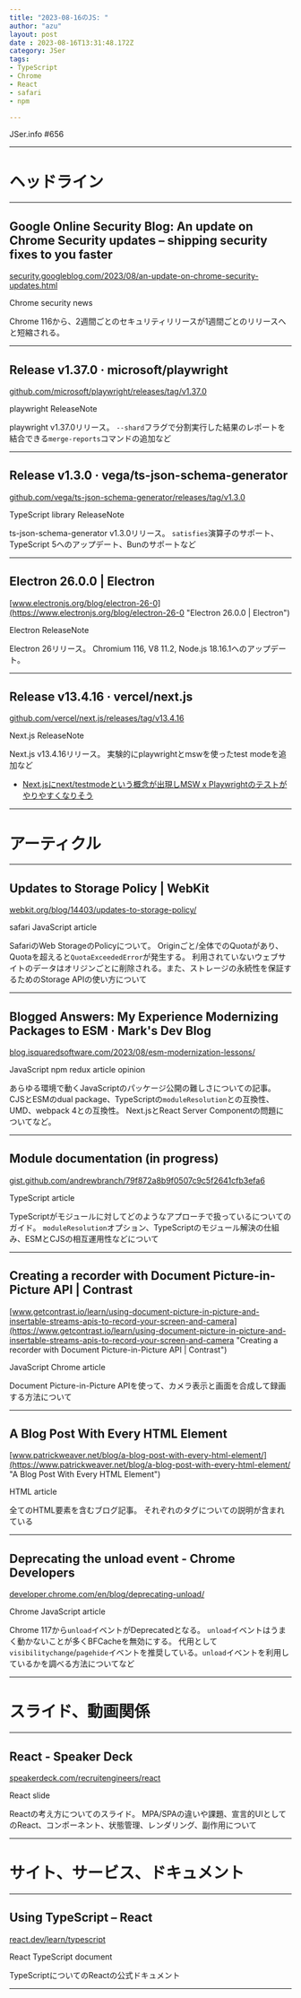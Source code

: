 ```yaml
---
title: "2023-08-16のJS: "
author: "azu"
layout: post
date : 2023-08-16T13:31:48.172Z
category: JSer
tags:
- TypeScript
- Chrome
- React
- safari
- npm

---
```


JSer.info #656

----

<h1 class="site-genre">ヘッドライン</h1>

----

## Google Online Security Blog: An update on Chrome Security updates – shipping security fixes to you faster
[security.googleblog.com/2023/08/an-update-on-chrome-security-updates.html](https://security.googleblog.com/2023/08/an-update-on-chrome-security-updates.html "Google Online Security Blog: An update on Chrome Security updates – shipping security fixes to you faster")
<p class="jser-tags jser-tag-icon"><span class="jser-tag">Chrome</span> <span class="jser-tag">security</span> <span class="jser-tag">news</span></p>

Chrome 116から、2週間ごとのセキュリティリリースが1週間ごとのリリースへと短縮される。


----

## Release v1.37.0 · microsoft/playwright
[github.com/microsoft/playwright/releases/tag/v1.37.0](https://github.com/microsoft/playwright/releases/tag/v1.37.0 "Release v1.37.0 · microsoft/playwright")
<p class="jser-tags jser-tag-icon"><span class="jser-tag">playwright</span> <span class="jser-tag">ReleaseNote</span></p>

playwright v1.37.0リリース。
`--shard`フラグで分割実行した結果のレポートを結合できる`merge-reports`コマンドの追加など


----

## Release v1.3.0 · vega/ts-json-schema-generator
[github.com/vega/ts-json-schema-generator/releases/tag/v1.3.0](https://github.com/vega/ts-json-schema-generator/releases/tag/v1.3.0 "Release v1.3.0 · vega/ts-json-schema-generator")
<p class="jser-tags jser-tag-icon"><span class="jser-tag">TypeScript</span> <span class="jser-tag">library</span> <span class="jser-tag">ReleaseNote</span></p>

ts-json-schema-generator v1.3.0リリース。
`satisfies`演算子のサポート、TypeScript 5へのアップデート、Bunのサポートなど


----

## Electron 26.0.0 | Electron
[www.electronjs.org/blog/electron-26-0](https://www.electronjs.org/blog/electron-26-0 "Electron 26.0.0 | Electron")
<p class="jser-tags jser-tag-icon"><span class="jser-tag">Electron</span> <span class="jser-tag">ReleaseNote</span></p>

Electron 26リリース。
Chromium 116, V8 11.2, Node.js 18.16.1へのアップデート。


----

## Release v13.4.16 · vercel/next.js
[github.com/vercel/next.js/releases/tag/v13.4.16](https://github.com/vercel/next.js/releases/tag/v13.4.16 "Release v13.4.16 · vercel/next.js")
<p class="jser-tags jser-tag-icon"><span class="jser-tag">Next.js</span> <span class="jser-tag">ReleaseNote</span></p>

Next.js v13.4.16リリース。
実験的にplaywrightとmswを使ったtest modeを追加など

- [Next.jsにnext/testmodeという概念が出現しMSW x Playwrightのテストがやりやすくなりそう](https://zenn.dev/uyas/articles/bc58a4bed15ed4 "Next.jsにnext/testmodeという概念が出現しMSW x Playwrightのテストがやりやすくなりそう")

----
<h1 class="site-genre">アーティクル</h1>

----

## Updates to Storage Policy | WebKit
[webkit.org/blog/14403/updates-to-storage-policy/](https://webkit.org/blog/14403/updates-to-storage-policy/ "Updates to Storage Policy | WebKit")
<p class="jser-tags jser-tag-icon"><span class="jser-tag">safari</span> <span class="jser-tag">JavaScript</span> <span class="jser-tag">article</span></p>

SafariのWeb StorageのPolicyについて。
Originごと/全体でのQuotaがあり、Quotaを超えると`QuotaExceededError`が発生する。
利用されていないウェブサイトのデータはオリジンごとに削除される。また、ストレージの永続性を保証するためのStorage APIの使い方について


----

## Blogged Answers: My Experience Modernizing Packages to ESM · Mark&#039;s Dev Blog
[blog.isquaredsoftware.com/2023/08/esm-modernization-lessons/](https://blog.isquaredsoftware.com/2023/08/esm-modernization-lessons/ "Blogged Answers: My Experience Modernizing Packages to ESM · Mark&#039;s Dev Blog")
<p class="jser-tags jser-tag-icon"><span class="jser-tag">JavaScript</span> <span class="jser-tag">npm</span> <span class="jser-tag">redux</span> <span class="jser-tag">article</span> <span class="jser-tag">opinion</span></p>

あらゆる環境で動くJavaScriptのパッケージ公開の難しさについての記事。
CJSとESMのdual package、TypeScriptの`moduleResolution`との互換性、UMD、webpack 4との互換性。
Next.jsとReact Server Componentの問題についてなど。


----

## Module documentation (in progress)
[gist.github.com/andrewbranch/79f872a8b9f0507c9c5f2641cfb3efa6](https://gist.github.com/andrewbranch/79f872a8b9f0507c9c5f2641cfb3efa6 "Module documentation (in progress)")
<p class="jser-tags jser-tag-icon"><span class="jser-tag">TypeScript</span> <span class="jser-tag">article</span></p>

TypeScriptがモジュールに対してどのようなアプローチで扱っているについてのガイド。
`moduleResolution`オプション、TypeScriptのモジュール解決の仕組み、ESMとCJSの相互運用性などについて


----

## Creating a recorder with Document Picture-in-Picture API | Contrast
[www.getcontrast.io/learn/using-document-picture-in-picture-and-insertable-streams-apis-to-record-your-screen-and-camera](https://www.getcontrast.io/learn/using-document-picture-in-picture-and-insertable-streams-apis-to-record-your-screen-and-camera "Creating a recorder with Document Picture-in-Picture API | Contrast")
<p class="jser-tags jser-tag-icon"><span class="jser-tag">JavaScript</span> <span class="jser-tag">Chrome</span> <span class="jser-tag">article</span></p>

Document Picture-in-Picture APIを使って、カメラ表示と画面を合成して録画する方法について


----

## A Blog Post With Every HTML Element
[www.patrickweaver.net/blog/a-blog-post-with-every-html-element/](https://www.patrickweaver.net/blog/a-blog-post-with-every-html-element/ "A Blog Post With Every HTML Element")
<p class="jser-tags jser-tag-icon"><span class="jser-tag">HTML</span> <span class="jser-tag">article</span></p>

全てのHTML要素を含むブログ記事。
それぞれのタグについての説明が含まれている


----

## Deprecating the unload event - Chrome Developers
[developer.chrome.com/en/blog/deprecating-unload/](https://developer.chrome.com/en/blog/deprecating-unload/ "Deprecating the unload event - Chrome Developers")
<p class="jser-tags jser-tag-icon"><span class="jser-tag">Chrome</span> <span class="jser-tag">JavaScript</span> <span class="jser-tag">article</span></p>

Chrome 117から`unload`イベントがDeprecatedとなる。
`unload`イベントはうまく動かないことが多くBFCacheを無効にする。
代用として`visibilitychange`/`pagehide`イベントを推奨している。`unload`イベントを利用しているかを調べる方法についてなど


----
<h1 class="site-genre">スライド、動画関係</h1>

----

## React - Speaker Deck
[speakerdeck.com/recruitengineers/react](https://speakerdeck.com/recruitengineers/react "React - Speaker Deck")
<p class="jser-tags jser-tag-icon"><span class="jser-tag">React</span> <span class="jser-tag">slide</span></p>

Reactの考え方についてのスライド。
MPA/SPAの違いや課題、宣言的UIとしてのReact、コンポーネント、状態管理、レンダリング、副作用について


----
<h1 class="site-genre">サイト、サービス、ドキュメント</h1>

----

## Using TypeScript – React
[react.dev/learn/typescript](https://react.dev/learn/typescript "Using TypeScript – React")
<p class="jser-tags jser-tag-icon"><span class="jser-tag">React</span> <span class="jser-tag">TypeScript</span> <span class="jser-tag">document</span></p>

TypeScriptについてのReactの公式ドキュメント


----
